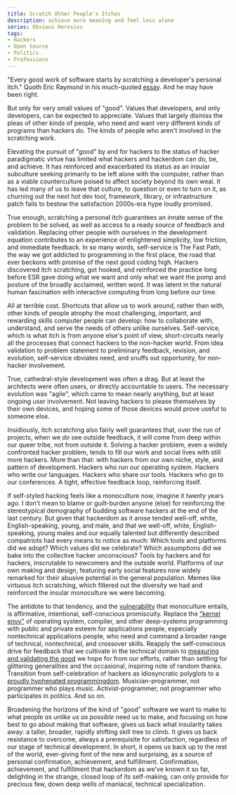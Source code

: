 ```yaml
---
title: Scratch Other People's Itches
description: achieve more meaning and feel less alone
series: Obvious Heresies
tags:
- Hackers
- Open Source
- Politics
- Professions
---
```


"Every good work of software starts by scratching a developer's personal itch."  Quoth Eric Raymond in his much-quoted [essay](http://www.catb.org/esr/writings/homesteading/cathedral-bazaar/ar01s02.html).  And he may have been right.

But only for very small values of "good".  Values that developers, and only developers, can be expected to appreciate.  Values that largely dismiss the pleas of other kinds of people, who need and want very different kinds of programs than hackers do.  The kinds of people who aren't involved in the scratching work.

Elevating the pursuit of "good" by and for hackers to the status of hacker paradigmatic virtue has limited what hackers and hackerdom can do, be, and achieve.  It has reinforced and exacerbated its status as an insular subculture seeking primarily to be left alone with the computer, rather than as a viable counterculture poised to affect society beyond its own weal.  It has led many of us to leave that culture, to question or even to turn on it, as churning out the next hot dev tool, framework, library, or infrastructure patch fails to bestow the satisfaction 2000s-era hype loudly promised.

True enough, scratching a personal itch guarantees an innate sense of the problem to be solved, as well as access to a ready source of feedback and validation.  Replacing other people with ourselves in the development equation contributes to an experience of enlightened simplicity, low friction, and immediate feedback.  In so many words, self-service is The Fast Path, the way we got addicted to programming in the first place, the road that ever beckons with promise of the next good coding high.  Hackers discovered itch scratching, got hooked, and reinforced the practice long before ESR gave doing what we want and only what we want the pomp and posture of the broadly acclaimed, written word.  It was latent in the natural human fascination with interactive computing from long before our time.

All at terrible cost.  Shortcuts that allow us to work around, rather than with, other kinds of people atrophy the most challenging, important, and rewarding skills computer people can develop: how to collaborate with, understand, and serve the needs of others unlike ourselves.  Self-service, which is what itch is from anyone else's point of view, short-circuits nearly all the processes that connect hackers to the non-hacker world.  From idea validation to problem statement to preliminary feedback, revision, and evolution, self-service obviates need, and snuffs out opportunity, for non-hacker involvement.

True, cathedral-style development was often a drag.  But at least the architects were often users, or directly accountable to users.  The necessary evolution was "agile", which came to mean nearly anything, but at least ongoing user involvement.  Not leaving hackers to please themselves by their own devices, and hoping some of those devices would prove useful to someone else.

Insidiously, itch scratching also fairly well guarantees that, over the run of projects, when we _do_ see outside feedback, it will come from deep within our queer tribe, not from outside it.  Solving a hacker problem, even a widely confronted hacker problem, tends to fill our work and social lives with still more hackers.  More than that: with hackers from our own niche, style, and pattern of development.  Hackers who run our operating system.  Hackers who write our languages.  Hackers who share our tools.  Hackers who go to our conferences.  A tight, effective feedback loop, reinforcing itself.

If self-styled hacking feels like a monoculture now, imagine it twenty years ago.  I don't mean to blame or guilt-burden anyone (else) for reinforcing the stereotypical demography of budding software hackers at the end of the last century.  But given that hackerdom as it arose tended well-off, white, English-speaking, young, and male, and that we well-off, white, English-speaking, young males and our equally talented but differently described compatriots had every means to notice as much:  Which tools and platforms did we adopt?  Which values did we celebrate?  Which assumptions did we bake into the collective hacker unconscious?  Tools by hackers and for hackers, inscrutable to newcomers and the outside world.  Platforms of our own making and design, featuring early social features now widely remarked for their abusive potential in the general population.  Memes like virtuous itch scratching, which filtered out the diversity we had and reinforced the insular monoculture we were becoming.

The antidote to that tendency, and the [vulnerability](https://en.wikipedia.org/wiki/Monoculture#Risks) that monoculture entails, is affirmative, intentional, self-conscious promiscuity.  Replace the ["kernel envy"](https://en.wikipedia.org/wiki/Physics_envy) of operating system, compiler, and other deep-systems programming with public and private esteem for applications people, especially nontechnical applications people, who need and command a broader range of technical, nontechnical, and crossover skills.  Reapply the self-conscious drive for feedback that we cultivate in the technical domain to [measuring and validating the good](https://en.wikipedia.org/wiki/Impact_evaluation) we hope for from our efforts, rather than settling for glittering generalities and the occasional, inspiring note of random thanks.  Transition from self-celebration of hackers as idiosyncratic polyglots to a [proudly hyphenated programmingdom](https://en.wikipedia.org/wiki/Hyphenated_American).  Musician-programmer, not programmer who plays music.  Activist-programmer, not programmer who participates in politics.  And so on.

Broadening the horizons of the kind of "good" software we want to make to what people _as unlike us as possible_ need us to make, and focusing on how best to go about making that software, gives us back what insularity takes away: a taller, broader, rapidly shifting skill tree to climb.  It gives us back resistance to overcome, always a prerequisite for satisfaction, regardless of our stage of technical development.  In short, it opens us back up to the rest of the world, ever-giving font of the new and surprising, as a source of personal confirmation, achievement, and fulfillment.  Confirmation, achievement, and fulfillment that hackerdom as we've known it so far, delighting in the strange, closed loop of its self-making, can only provide for precious few, down deep wells of maniacal, technical specialization.